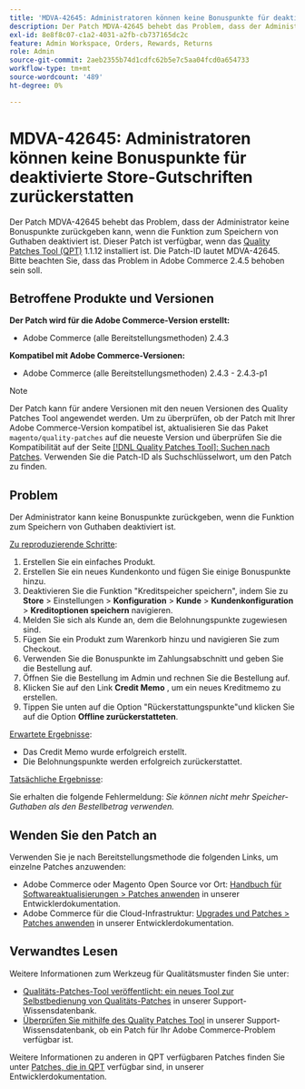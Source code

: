 ```yaml
---
title: 'MDVA-42645: Administratoren können keine Bonuspunkte für deaktivierte Store-Gutschriften zurückerstatten'
description: Der Patch MDVA-42645 behebt das Problem, dass der Administrator keine Bonuspunkte zurückgeben kann, wenn die Funktion zum Speichern von Guthaben deaktiviert ist. Dieser Patch ist verfügbar, wenn das [Quality Patches Tool (QPT)](/help/announcements/adobe-commerce-announcements/magento-quality-patches-released-new-tool-to-self-serve-quality-patches.md) 1.1.12 installiert ist. Die Patch-ID lautet MDVA-42645. Bitte beachten Sie, dass das Problem in Adobe Commerce 2.4.5 behoben sein soll.
exl-id: 8e8f8c07-c1a2-4031-a2fb-cb737165dc2c
feature: Admin Workspace, Orders, Rewards, Returns
role: Admin
source-git-commit: 2aeb2355b74d1cdfc62b5e7c5aa04fcd0a654733
workflow-type: tm+mt
source-wordcount: '489'
ht-degree: 0%

---
```


# MDVA-42645: Administratoren können keine Bonuspunkte für deaktivierte Store-Gutschriften zurückerstatten

Der Patch MDVA-42645 behebt das Problem, dass der Administrator keine Bonuspunkte zurückgeben kann, wenn die Funktion zum Speichern von Guthaben deaktiviert ist. Dieser Patch ist verfügbar, wenn das [Quality Patches Tool (QPT)](/help/announcements/adobe-commerce-announcements/magento-quality-patches-released-new-tool-to-self-serve-quality-patches.md) 1.1.12 installiert ist. Die Patch-ID lautet MDVA-42645. Bitte beachten Sie, dass das Problem in Adobe Commerce 2.4.5 behoben sein soll.

## Betroffene Produkte und Versionen

**Der Patch wird für die Adobe Commerce-Version erstellt:**

* Adobe Commerce (alle Bereitstellungsmethoden) 2.4.3

**Kompatibel mit Adobe Commerce-Versionen:**

* Adobe Commerce (alle Bereitstellungsmethoden) 2.4.3 - 2.4.3-p1

>[!NOTE]
>
>Der Patch kann für andere Versionen mit den neuen Versionen des Quality Patches Tool angewendet werden. Um zu überprüfen, ob der Patch mit Ihrer Adobe Commerce-Version kompatibel ist, aktualisieren Sie das Paket `magento/quality-patches` auf die neueste Version und überprüfen Sie die Kompatibilität auf der Seite [[!DNL Quality Patches Tool]: Suchen nach Patches](https://experienceleague.adobe.com/tools/commerce-quality-patches/index.html). Verwenden Sie die Patch-ID als Suchschlüsselwort, um den Patch zu finden.

## Problem

Der Administrator kann keine Bonuspunkte zurückgeben, wenn die Funktion zum Speichern von Guthaben deaktiviert ist.

<u>Zu reproduzierende Schritte</u>:

1. Erstellen Sie ein einfaches Produkt.
1. Erstellen Sie ein neues Kundenkonto und fügen Sie einige Bonuspunkte hinzu.
1. Deaktivieren Sie die Funktion &quot;Kreditspeicher speichern&quot;, indem Sie zu **Store** > Einstellungen > **Konfiguration** > **Kunde** > **Kundenkonfiguration** > **Kreditoptionen speichern** navigieren.
1. Melden Sie sich als Kunde an, dem die Belohnungspunkte zugewiesen sind.
1. Fügen Sie ein Produkt zum Warenkorb hinzu und navigieren Sie zum Checkout.
1. Verwenden Sie die Bonuspunkte im Zahlungsabschnitt und geben Sie die Bestellung auf.
1. Öffnen Sie die Bestellung im Admin und rechnen Sie die Bestellung auf.
1. Klicken Sie auf den Link **Credit Memo** , um ein neues Kreditmemo zu erstellen.
1. Tippen Sie unten auf die Option &quot;Rückerstattungspunkte&quot;und klicken Sie auf die Option **Offline zurückerstatteten**.

<u>Erwartete Ergebnisse</u>:

* Das Credit Memo wurde erfolgreich erstellt.
* Die Belohnungspunkte werden erfolgreich zurückerstattet.

<u>Tatsächliche Ergebnisse</u>:

Sie erhalten die folgende Fehlermeldung: *Sie können nicht mehr Speicher-Guthaben als den Bestellbetrag verwenden.*

## Wenden Sie den Patch an

Verwenden Sie je nach Bereitstellungsmethode die folgenden Links, um einzelne Patches anzuwenden:

* Adobe Commerce oder Magento Open Source vor Ort: [Handbuch für Softwareaktualisierungen > Patches anwenden](https://experienceleague.adobe.com/en/docs/commerce-operations/tools/quality-patches-tool/usage) in unserer Entwicklerdokumentation.
* Adobe Commerce für die Cloud-Infrastruktur: [Upgrades und Patches > Patches anwenden](https://experienceleague.adobe.com/en/docs/commerce-cloud-service/user-guide/develop/upgrade/apply-patches) in unserer Entwicklerdokumentation.

## Verwandtes Lesen

Weitere Informationen zum Werkzeug für Qualitätsmuster finden Sie unter:

* [Qualitäts-Patches-Tool veröffentlicht: ein neues Tool zur Selbstbedienung von Qualitäts-Patches](/help/announcements/adobe-commerce-announcements/magento-quality-patches-released-new-tool-to-self-serve-quality-patches.md) in unserer Support-Wissensdatenbank.
* [Überprüfen Sie mithilfe des Quality Patches Tool](/help/support-tools/patches-available-in-qpt-tool/check-patch-for-magento-issue-with-magento-quality-patches.md) in unserer Support-Wissensdatenbank, ob ein Patch für Ihr Adobe Commerce-Problem verfügbar ist.

Weitere Informationen zu anderen in QPT verfügbaren Patches finden Sie unter [Patches, die in QPT](https://experienceleague.adobe.com/tools/commerce-quality-patches/index.html) verfügbar sind, in unserer Entwicklerdokumentation.
